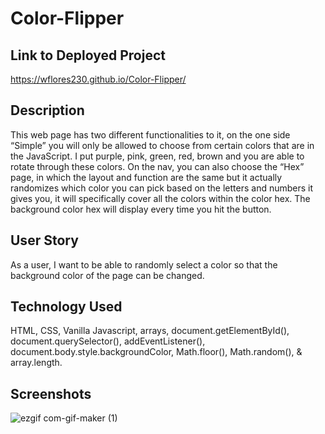 # Color-Flipper

## Link to Deployed Project
https://wflores230.github.io/Color-Flipper/

## Description
This web page has two different functionalities to it, on the one side “Simple” you will only be allowed to choose from certain colors that are in the JavaScript. I put purple, pink, green, red, brown and you are able to rotate through these colors. On the nav, you can also choose the “Hex” page, in which the layout and function are the same but it actually randomizes which color you can pick based on the letters and numbers it gives you, it will specifically cover all the colors within the color hex. The background color hex will display every time you hit the button. 

## User Story
As a user, I want to be able to randomly select a color so that the background color of the page can be changed.

## Technology Used
HTML, CSS, Vanilla Javascript, arrays, document.getElementById(), document.querySelector(), addEventListener(), document.body.style.backgroundColor, Math.floor(), Math.random(), & array.length.

## Screenshots
![ezgif com-gif-maker (1)](https://user-images.githubusercontent.com/76802722/153299521-69fb11f3-4035-4471-a162-0b6bb623730b.gif)
